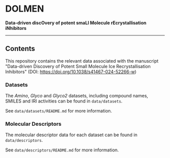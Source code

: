 # DOLMEN
__Data-driven discOvery of potent smaLl Molecule rEcrystallisation iNhibitors__

---

## Contents

This repository contains the relevant data associated with the manuscript "Data-driven Discovery of Potent Small Molecule Ice Recrystallisation Inhibitors" (DOI: https://doi.org/10.1038/s41467-024-52266-w)

 ### Datasets

The _Amino_, _Glyco_ and _Glyco2_ datasets, including compound names, SMILES and IRI activities can be found in `data/datasets`.

See `data/datasets/README.md` for more information. 

### Molecular Descriptors

The molecular descriptor data for each dataset can be found in `data/descriptors`.

See `data/descriptors/README.md` for more information. 

